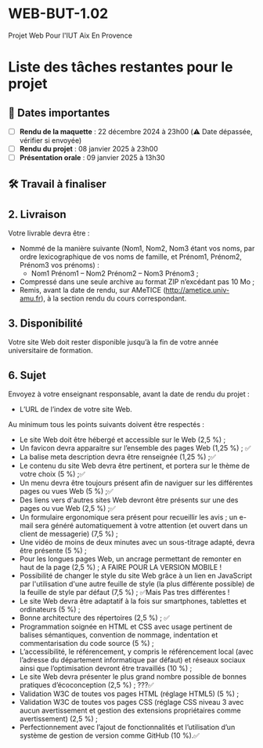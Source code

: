 # WEB-BUT-1.02
Projet Web Pour l'IUT Aix En Provence

# Liste des tâches restantes pour le projet

## 📅 Dates importantes
- [ ] **Rendu de la maquette** : 22 décembre 2024 à 23h00 (⚠️ Date dépassée, vérifier si envoyée)
- [ ] **Rendu du projet** : 08 janvier 2025 à 23h00
- [ ] **Présentation orale** : 09 janvier 2025 à 13h30

## 🛠 Travail à finaliser

## 2. Livraison

Votre livrable devra être :
- Nommé de la manière suivante (Nom1, Nom2, Nom3 étant vos noms, par ordre lexicographique de vos noms de famille, et Prénom1, Prénom2, Prénom3 vos prénoms) :
  - Nom1 Prénom1 – Nom2 Prénom2 – Nom3 Prénom3 ;
- Compressé dans une seule archive au format ZIP n’excédant pas 10 Mo ;
- Remis, avant la date de rendu, sur AMeTICE (http://ametice.univ-amu.fr), à la section rendu du cours correspondant.

## 3. Disponibilité

Votre site Web doit rester disponible jusqu’à la fin de votre année universitaire de formation.

## 6. Sujet

Envoyez à votre enseignant responsable, avant la date de rendu du projet :
- L’URL de l’index de votre site Web.
  
Au minimum tous les points suivants doivent être respectés :
- Le site Web doit être hébergé et accessible sur le Web (2,5 %) ;
- Un favicon devra apparaitre sur l’ensemble des pages Web (1,25 %) ; ✅
- La balise meta description devra être renseignée (1,25 %) ;✅
- Le contenu du site Web devra être pertinent, et portera sur le thème de votre choix (5 %) ;✅
- Un menu devra être toujours présent afin de naviguer sur les différentes pages ou vues Web (5 %) ;✅
- Des liens vers d'autres sites Web devront être présents sur une des pages ou vue Web (2,5 %) ;✅
- Un formulaire ergonomique sera présent pour recueillir les avis ; un e-mail sera généré automatiquement à votre attention (et ouvert dans un client de messagerie) (7,5 %) ;
- Une vidéo de moins de deux minutes avec un sous-titrage adapté, devra être présente (5 %) ;
- Pour les longues pages Web, un ancrage permettant de remonter en haut de la page (2,5 %) ; A FAIRE POUR LA VERSION MOBILE !
- Possibilité de changer le style du site Web grâce à un lien en JavaScript par l'utilisation d'une autre feuille de style (la plus différente possible) de la feuille de style par défaut (7,5 %) ; ✅Mais Pas tres différentes !
- Le site Web devra être adaptatif à la fois sur smartphones, tablettes et ordinateurs (5 %) ;
- Bonne architecture des répertoires (2,5 %) ; ✅
- Programmation soignée en HTML et CSS avec usage pertinent de balises sémantiques, convention de nommage, indentation et commentarisation du code source (5 %) ;
- L’accessibilité, le référencement, y compris le référencement local (avec l’adresse du département informatique par défaut) et réseaux sociaux ainsi que l’optimisation devront être travaillés (10 %) ;
- Le site Web devra présenter le plus grand nombre possible de bonnes pratiques d’écoconception (2,5 %) ; ???✅
- Validation W3C de toutes vos pages HTML (réglage HTML5) (5 %) ;
- Validation W3C de toutes vos pages CSS (réglage CSS niveau 3 avec aucun avertissement et gestion des extensions propriétaires comme avertissement) (2,5 %) ;
- Perfectionnement avec l’ajout de fonctionnalités et l’utilisation d’un système de gestion de version comme GitHub (10 %).✅

